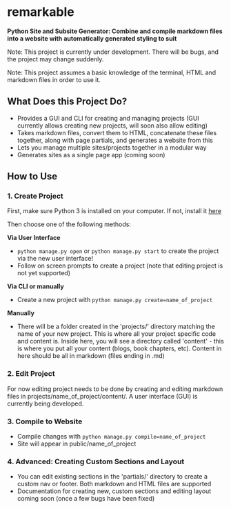 # remarkable 
**Python Site and Subsite Generator: Combine and compile markdown files into a website with automatically generated styling to suit**

Note: This project is currently under development. There will be bugs, and the project may change suddenly.

Note: This project assumes a basic knowledge of the terminal, HTML and markdown files in order to use it.

## What Does this Project Do?
- Provides a GUI and CLI for creating and managing projects (GUI currently allows creating new projects, will soon also allow editing)
- Takes markdown files, convert them to HTML, concatenate these files together, along with page partials, and generates a website from this
- Lets you manage multiple sites/projects together in a modular way
- Generates sites as a single page app (coming soon)

## How to Use
### 1. Create Project
First, make sure Python 3 is installed on your computer. If not, install it [here](https://www.python.org/downloads)

Then choose one of the following methods:

**Via User Interface**
- `python manage.py open` or `python manage.py start` to create the project via the new user interface!
- Follow on screen prompts to create a project (note that editing project is not yet supported)

**Via CLI or manually**
- Create a new project with `python manage.py create=name_of_project`

**Manually**
- There will be a folder created in the 'projects/' directory matching the name of your new project. This is where all your project specific code and content is. Inside here, you will see a directory called 'content' - this is where you put all your content (blogs, book chapters, etc). Content in here should be all in markdown (files ending in .md)


### 2. Edit Project
For now editing project needs to be done by creating and editing markdown files in projects/name_of_project/content/. A user interface (GUI) is currently being developed.

### 3. Compile to Website
- Compile changes with `python manage.py compile=name_of_project`
- Site will appear in public/name_of_project


### 4. Advanced: Creating Custom Sections and Layout
- You can edit existing sections in the 'partials/' directory to create a custom nav or footer. Both markdown and HTML files are supported
- Documentation for creating new, custom sections and editing layout coming soon (once a few bugs have been fixed)
